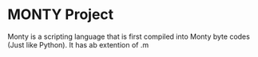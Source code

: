 # MONTY Project
Monty is a scripting language that is first compiled into Monty byte codes (Just like Python).
It has ab extention of .m
